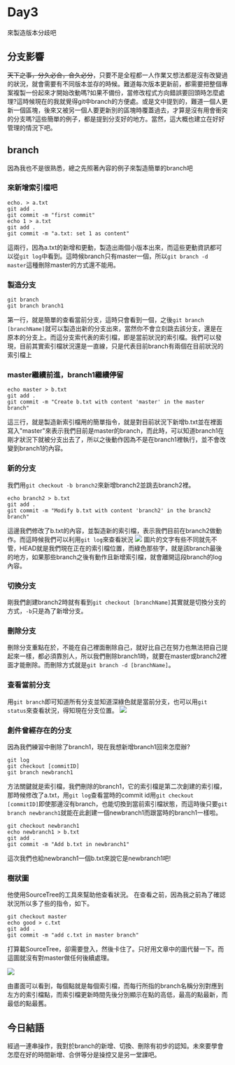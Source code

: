 # Day3
來製造版本分歧吧 
## 分支影響
~~天下之事，分久必合，合久必分~~，只要不是全程都一人作業又想法都是沒有改變過的狀況，就會需要有不同版本並存的時候。難道每次版本更新前，都需要把整個專案複製一份起來才開始改動嗎?如果不備份，當修改程式方向錯誤要回頭時怎麼處理?這時候現在的我就覺得git中branch的方便處。或是文中提到的，難道一個人更新一個區塊，後來又被另一個人要更新別的區塊時覆蓋過去，才算是沒有用會衝突的分支嗎?這些簡單的例子，都是提到分支好的地方。當然，這大概也建立在好好管理的情況下吧。
## branch
因為我也不是很熟悉，總之先照著內容的例子來製造簡單的branch吧
### 來新增索引檔吧
```
echo. > a.txt
git add .
git commit -m "first commit"
echo 1 > a.txt
git add .
git commit -m "a.txt: set 1 as content"
```
這兩行，因為a.txt的新增和更動，製造出兩個小版本出來，而這些更動資訊都可以從`git log`中看到。這時候branch只有master一個，所以`git branch -d master`這種刪除master的方式還不能用。
### 製造分支
```
git branch
git branch branch1
```
第一行，就是簡單的查看當前分支，這時只會看到一個，之後`git branch [branchName]`就可以製造出新的分支出來，當然你不會立刻跳去該分支，還是在原本的分支上。而這分支索代表的索引檔，即是當前狀況的索引檔。我們可以發現，目前其實索引檔狀況還是一直線，只是代表目前branch有兩個在目前狀況的索引檔上

### master繼續前進，branch1繼續停留
```
echo master > b.txt
git add .
git commit -m "Create b.txt with content 'master' in the master branch"
```
這三行，就是製造新索引檔用的簡單指令，就是對目前狀況下新增b.txt並在裡面寫入"master"來表示我們目前是master的branch，而此時，可以知道branch1在剛才狀況下就被分支出去了，所以之後動作因為不是在branch1裡執行，並不會改變到branch1的內容。
### 新的分支
我們用`git checkout -b branch2`來新增branch2並跳去branch2裡。
```
echo branch2 > b.txt
git add .
git commit -m "Modify b.txt with content 'branch2' in the branch2 branch"
```
這邊我們修改了b.txt的內容，並製造新的索引檔，表示我們目前在branch2做動作。而這時候我們可以利用`git log`來查看狀況
![](https://i.imgur.com/TcADjUM.png)
圖片的文字有些不同就先不管，HEAD就是我們現在正在的索引檔位置，而綠色那些字，就是該branch最後的地方，如果那些branch之後有動作且新增索引檔，就會離開這段branch的log內容。
### 切換分支
剛我們創建branch2時就有看到`git checkout [branchName]`其實就是切換分支的方式，`-b`只是為了新增分支。
### 刪除分支
刪除分支重點在於，不能在自己裡面刪除自己，就好比自己在努力也無法把自己提起來一樣，都必須靠別人，所以我們刪除branch1時，就要在master或branch2裡面才能刪除。而刪除方式就是`git branch -d [branchName]`。
### 查看當前分支
用`git branch`即可知道所有分支並知道深綠色就是當前分支，也可以用`git status`來查看狀況，得知現在分支位置。
![](https://i.imgur.com/ZDaHPhN.png)
### 創件曾經存在的分支
因為我們練習中刪除了branch1，現在我想新增branch1回來怎麼辦?
```
git log
git checkout [commitID]
git branch newbranch1
```
方法關鍵就是索引檔，我們刪除的branch1，它的索引檔是第二次創建的索引檔，那時候修改了a.txt，用`git log`查看當時的commit id用`git checkout [commitID]`即使那邊沒有branch，也能切換到當前索引檔狀態，而這時後只要`git branch newbranch1`就能在此創建一個newbranch1而跟當時的branch1一樣啦。
```
git checkout newbranch1
echo newbranch1 > b.txt
git add .
git commit -m "Add b.txt in newbranch1"
```
這次我們也給newbranch1一個b.txt來說它是newbranch1吧!
### 樹狀圖
他使用SourceTree的工具來幫助他查看狀況。
在查看之前，因為我之前為了確認狀況所以多了些的指令，如下。
```
git checkout master
echo good > c.txt
git add .
git commit -m "add c.txt in master branch"
```
打算載SourceTree，卻需要登入，然後卡住了。只好用文章中的圖代替一下。而這圖就沒有對master做任何後續處理。

![](https://i.imgur.com/8Hdio9g.png)

由畫面可以看到，每個點就是每個索引檔，而每行所指的branch名稱分別對應到左方的索引檔點，而索引檔更新時間先後分別顯示在點的高低，最高的點最新，而最低的點最舊。
## 今日結語
經過一連串操作，我對於branch的新增、切換、刪除有初步的認知。未來要學會怎麼在好的時間新增、合併等分是操控又是另一堂課吧。
